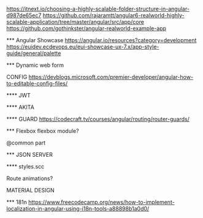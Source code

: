https://itnext.io/choosing-a-highly-scalable-folder-structure-in-angular-d987de65ec7
https://github.com/rajaramtt/angular6-realworld-highly-scalable-application/tree/master/angular/src/app/core
https://github.com/gothinkster/angular-realworld-example-app

*** Angular Showcase 
https://angular.io/resources?category=development
https://euidev.ecdevops.eu/eui-showcase-ux-7.x/app-style-guide/general/palette

*** Dynamic web form

CONFIG
https://devblogs.microsoft.com/premier-developer/angular-how-to-editable-config-files/

**** JWT

**** AKITA

**** GUARD
https://codecraft.tv/courses/angular/routing/router-guards/

*** Flexbox
flexbox module?

@common part

*** JSON SERVER

**** styles.scc


Route animations?

MATERIAL DESIGN

*** 181n
https://www.freecodecamp.org/news/how-to-implement-localization-in-angular-using-i18n-tools-a88898b1a0d0/



